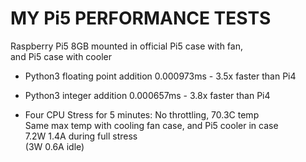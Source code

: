 # MY Pi5 PERFORMANCE TESTS


Raspberry Pi5 8GB mounted in official Pi5 case with fan,  
  and Pi5 case with cooler

- Python3 floating point addition 0.000973ms - 3.5x faster than Pi4   
- Python3 integer addition 0.000657ms - 3.8x faster than Pi4  

- Four CPU Stress for 5 minutes: No throttling, 70.3C temp  
  Same max temp with cooling fan case, and Pi5 cooler in case  
  7.2W  1.4A during full stress  
  (3W 0.6A idle)  


